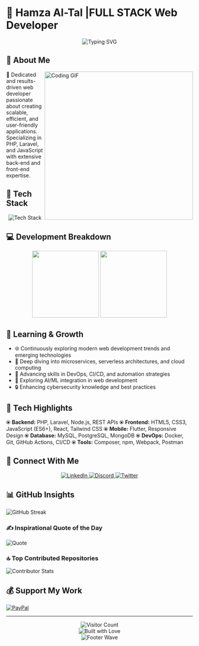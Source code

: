 # 👋 Hamza Al-Tal |FULL STACK Web Developer

<div align="center">
  <img src="https://readme-typing-svg.demolab.com?font=Fira+Code&pause=1000&color=00F7F7&center=true&width=800&lines=🚀+Passionate+Web+Developer;🔧+PHP+%7C+Laravel+%7C+JavaScript+Specialist;✨+Clean+Code+Enthusiast+%26+Tech+Innovator" alt="Typing SVG" />
</div>

## 🌟 About Me

<img align="right" alt="Coding GIF" width="400" src="https://camo.githubusercontent.com/61491d59e6e4c4d50ccd715624ce1dd161029076084d3biform.io/assets/images/giphy.webp" />

🚀 Dedicated and results-driven web developer passionate about creating scalable, efficient, and user-friendly applications. Specializing in PHP, Laravel, and JavaScript with extensive back-end and front-end expertise.

## 🔧 Tech Stack

<div align="center">
  <img src="https://skillicons.dev/icons?i=php,laravel,js,html,css,mysql,flutter,git,nodejs,wordpress,react,tailwind,docker&perline=7" alt="Tech Stack" />
</div>

## 💻 Development Breakdown

<div align="center">
  <img height="180em" src="https://github-readme-stats.vercel.app/api?username=hamzatal&show_icons=true&theme=tokyonight&include_all_commits=true&count_private=true"/>
  <img height="180em" src="https://github-readme-stats.vercel.app/api/top-langs/?username=hamzatal&layout=compact&langs_count=7&theme=tokyonight"/>
</div>

## 🌱 Learning & Growth

- 🌐 Continuously exploring modern web development trends and emerging technologies
- 🔬 Deep diving into microservices, serverless architectures, and cloud computing
- 🤖 Advancing skills in DevOps, CI/CD, and automation strategies
- 🧠 Exploring AI/ML integration in web development
- 🔒 Enhancing cybersecurity knowledge and best practices

## 🚀 Tech Highlights

⦿ **Backend:** PHP, Laravel, Node.js, REST APIs
⦿ **Frontend:** HTML5, CSS3, JavaScript (ES6+), React, Tailwind CSS
⦿ **Mobile:** Flutter, Responsive Design
⦿ **Database:** MySQL, PostgreSQL, MongoDB
⦿ **DevOps:** Docker, Git, GitHub Actions, CI/CD
⦿ **Tools:** Composer, npm, Webpack, Postman

## 🔗 Connect With Me

<div align="center">
  <a href="https://linkedin.com/in/hamza-tal/" target="_blank">
    <img alt="LinkedIn" src="https://img.shields.io/badge/LinkedIn-0077B5?style=for-the-badge&logo=linkedin&logoColor=white"/>
  </a>
  <a href="https://discord.gg/#1899" target="_blank">
    <img alt="Discord" src="https://img.shields.io/badge/Discord-7289DA?style=for-the-badge&logo=discord&logoColor=white"/>
  </a>
  <a href="https://twitter.com/hamzatal" target="_blank">
    <img alt="Twitter" src="https://img.shields.io/badge/Twitter-1DA1F2?style=for-the-badge&logo=twitter&logoColor=white"/>
  </a>
</div>

## 📊 GitHub Insights

![GitHub Streak](https://github-readme-streak-stats.herokuapp.com/?user=hamzatal&theme=tokyonight)

### ✍️ Inspirational Quote of the Day

![Quote](https://quotes-github-readme.vercel.app/api?type=horizontal&theme=dark)

### 🔝 Top Contributed Repositories

![Contributor Stats](https://github-contributor-stats.vercel.app/api?username=hamzatal&limit=5&theme=tokyonight&combine_all_yearly_contributions=true)

## 💰 Support My Work

[![PayPal](https://img.shields.io/badge/PayPal-Donate-blue?style=for-the-badge&logo=paypal)](https://paypal.me/HamzaTalJo)

---

<div align="center">
  <img src="https://visitcount.itsvg.in/api?id=hamzatal&icon=5&color=6" alt="Visitor Count"/>
  <br>
  <img src="https://forthebadge.com/images/badges/built-with-love.svg" alt="Built with Love"/>
  <br>
  <img src="https://capsule-render.vercel.app/api?type=waving&color=gradient&height=100&section=footer" alt="Footer Wave"/>
</div>
